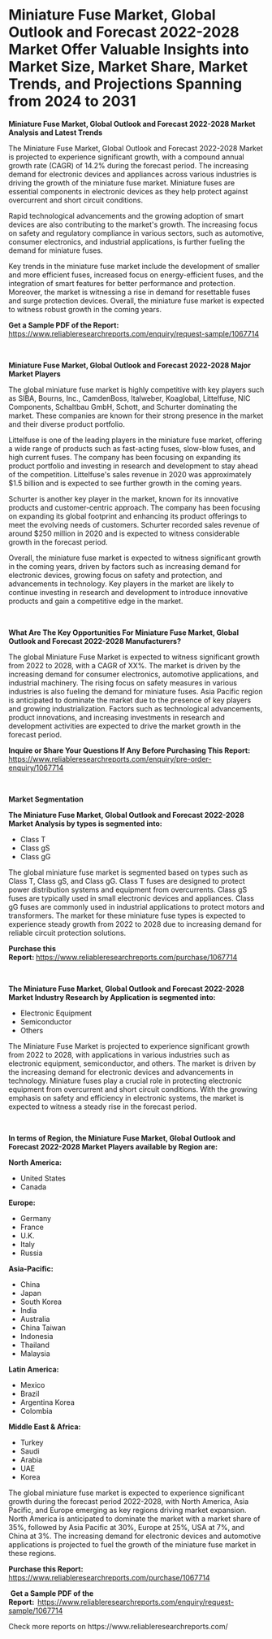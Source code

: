 <p><h1>Miniature Fuse Market, Global Outlook and Forecast 2022-2028 Market Offer Valuable Insights into Market Size, Market Share, Market Trends, and Projections Spanning from 2024 to 2031</h1></p><p><strong>Miniature Fuse Market, Global Outlook and Forecast 2022-2028 Market Analysis and Latest Trends</strong></p>
<p><p>The Miniature Fuse Market, Global Outlook and Forecast 2022-2028 Market is projected to experience significant growth, with a compound annual growth rate (CAGR) of 14.2% during the forecast period. The increasing demand for electronic devices and appliances across various industries is driving the growth of the miniature fuse market. Miniature fuses are essential components in electronic devices as they help protect against overcurrent and short circuit conditions.</p><p>Rapid technological advancements and the growing adoption of smart devices are also contributing to the market's growth. The increasing focus on safety and regulatory compliance in various sectors, such as automotive, consumer electronics, and industrial applications, is further fueling the demand for miniature fuses.</p><p>Key trends in the miniature fuse market include the development of smaller and more efficient fuses, increased focus on energy-efficient fuses, and the integration of smart features for better performance and protection. Moreover, the market is witnessing a rise in demand for resettable fuses and surge protection devices. Overall, the miniature fuse market is expected to witness robust growth in the coming years.</p></p>
<p><strong>Get a Sample PDF of the Report:&nbsp;</strong> <a href="https://www.reliableresearchreports.com/enquiry/request-sample/1067714">https://www.reliableresearchreports.com/enquiry/request-sample/1067714</a></p>
<p>&nbsp;</p>
<p><strong>Miniature Fuse Market, Global Outlook and Forecast 2022-2028 Major Market Players</strong></p>
<p><p>The global miniature fuse market is highly competitive with key players such as SIBA, Bourns, Inc., CamdenBoss, Italweber, Koaglobal, Littelfuse, NIC Components, Schaltbau GmbH, Schott, and Schurter dominating the market. These companies are known for their strong presence in the market and their diverse product portfolio.</p><p>Littelfuse is one of the leading players in the miniature fuse market, offering a wide range of products such as fast-acting fuses, slow-blow fuses, and high current fuses. The company has been focusing on expanding its product portfolio and investing in research and development to stay ahead of the competition. Littelfuse's sales revenue in 2020 was approximately $1.5 billion and is expected to see further growth in the coming years.</p><p>Schurter is another key player in the market, known for its innovative products and customer-centric approach. The company has been focusing on expanding its global footprint and enhancing its product offerings to meet the evolving needs of customers. Schurter recorded sales revenue of around $250 million in 2020 and is expected to witness considerable growth in the forecast period.</p><p>Overall, the miniature fuse market is expected to witness significant growth in the coming years, driven by factors such as increasing demand for electronic devices, growing focus on safety and protection, and advancements in technology. Key players in the market are likely to continue investing in research and development to introduce innovative products and gain a competitive edge in the market.</p></p>
<p>&nbsp;</p>
<p><strong>What Are The Key Opportunities For Miniature Fuse Market, Global Outlook and Forecast 2022-2028 Manufacturers?</strong></p>
<p><p>The global Miniature Fuse Market is expected to witness significant growth from 2022 to 2028, with a CAGR of XX%. The market is driven by the increasing demand for consumer electronics, automotive applications, and industrial machinery. The rising focus on safety measures in various industries is also fueling the demand for miniature fuses. Asia Pacific region is anticipated to dominate the market due to the presence of key players and growing industrialization. Factors such as technological advancements, product innovations, and increasing investments in research and development activities are expected to drive the market growth in the forecast period.</p></p>
<p><strong>Inquire or Share Your Questions If Any Before Purchasing This Report:</strong> <a href="https://www.reliableresearchreports.com/enquiry/pre-order-enquiry/1067714">https://www.reliableresearchreports.com/enquiry/pre-order-enquiry/1067714</a></p>
<p>&nbsp;</p>
<p><strong>Market Segmentation</strong></p>
<p><strong>The Miniature Fuse Market, Global Outlook and Forecast 2022-2028 Market Analysis by types is segmented into:</strong></p>
<p><ul><li>Class T</li><li>Class gS</li><li>Class gG</li></ul></p>
<p><p>The global miniature fuse market is segmented based on types such as Class T, Class gS, and Class gG. Class T fuses are designed to protect power distribution systems and equipment from overcurrents. Class gS fuses are typically used in small electronic devices and appliances. Class gG fuses are commonly used in industrial applications to protect motors and transformers. The market for these miniature fuse types is expected to experience steady growth from 2022 to 2028 due to increasing demand for reliable circuit protection solutions.</p></p>
<p><strong>Purchase this Report:&nbsp;</strong><a href="https://www.reliableresearchreports.com/purchase/1067714">https://www.reliableresearchreports.com/purchase/1067714</a></p>
<p>&nbsp;</p>
<p><strong>The Miniature Fuse Market, Global Outlook and Forecast 2022-2028 Market Industry Research by Application is segmented into:</strong></p>
<p><ul><li>Electronic Equipment</li><li>Semiconductor</li><li>Others</li></ul></p>
<p><p>The Miniature Fuse Market is projected to experience significant growth from 2022 to 2028, with applications in various industries such as electronic equipment, semiconductor, and others. The market is driven by the increasing demand for electronic devices and advancements in technology. Miniature fuses play a crucial role in protecting electronic equipment from overcurrent and short circuit conditions. With the growing emphasis on safety and efficiency in electronic systems, the market is expected to witness a steady rise in the forecast period.</p></p>
<p>&nbsp;</p>
<p><strong>In terms of Region, the Miniature Fuse Market, Global Outlook and Forecast 2022-2028 Market Players available by Region are:</strong></p>
<p>
    <p> <strong> North America: </strong>
        <ul>
            <li>United States</li>
            <li>Canada</li>
        </ul>
        </p> 
    <p> <strong> Europe: </strong>
        <ul>
            <li>Germany</li>
            <li>France</li>
            <li>U.K.</li>
            <li>Italy</li>
            <li>Russia</li>
        </ul>
        </p> 
    <p> <strong> Asia-Pacific: </strong>
        <ul>
            <li>China</li>
            <li>Japan</li>
            <li>South Korea</li>
            <li>India</li>
            <li>Australia</li>
            <li>China Taiwan</li>
            <li>Indonesia</li>
            <li>Thailand</li>
            <li>Malaysia</li>
        </ul>
        </p> 
    <p> <strong> Latin America: </strong>
        <ul>
            <li>Mexico</li>
            <li>Brazil</li>
            <li>Argentina Korea</li>
            <li>Colombia</li>
        </ul>
        </p> 
    <p> <strong> Middle East & Africa: </strong>
        <ul>
            <li>Turkey</li>
            <li>Saudi</li>
            <li>Arabia</li>
            <li>UAE</li>
            <li>Korea</li>
        </ul>
    </p>
    </p>
<p><p>The global miniature fuse market is expected to experience significant growth during the forecast period 2022-2028, with North America, Asia Pacific, and Europe emerging as key regions driving market expansion. North America is anticipated to dominate the market with a market share of 35%, followed by Asia Pacific at 30%, Europe at 25%, USA at 7%, and China at 3%. The increasing demand for electronic devices and automotive applications is projected to fuel the growth of the miniature fuse market in these regions.</p></p>
<p><strong>Purchase this Report: </strong><a href="https://www.reliableresearchreports.com/purchase/1067714">https://www.reliableresearchreports.com/purchase/1067714</a></p>
<p>&nbsp;<strong>Get a Sample PDF of the Report:&nbsp;&nbsp;</strong><a href="https://www.reliableresearchreports.com/enquiry/request-sample/1067714">https://www.reliableresearchreports.com/enquiry/request-sample/1067714</a></p>
<p><strong></strong></p>
<p>Check more reports on https://www.reliableresearchreports.com/</p>